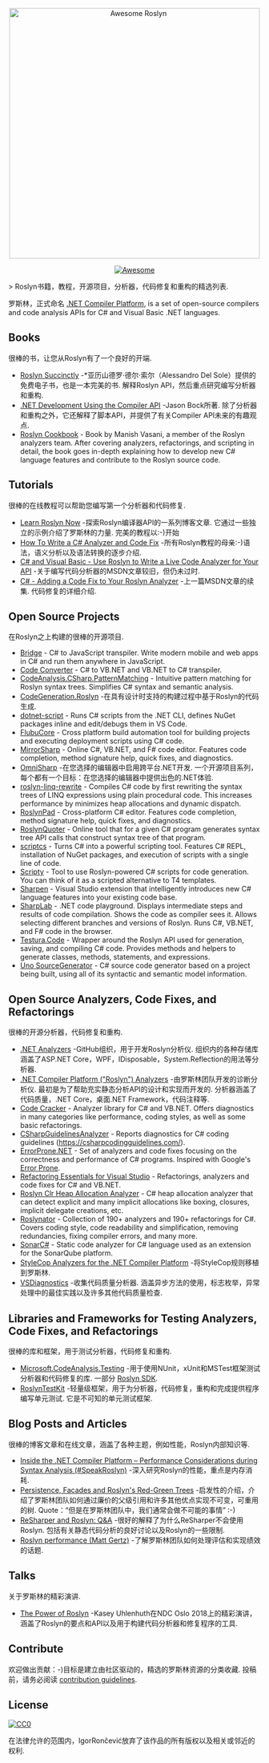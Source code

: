<div class="github-widget" data-repo="ironcev/awesome-roslyn"></div>
<script async src="https://pagead2.googlesyndication.com/pagead/js/adsbygoogle.js"></script><ins class="adsbygoogle" style="display:block" data-ad-client="ca-pub-6890694312814945" data-ad-slot="5473692530" data-ad-format="auto"  data-full-width-responsive="true"></ins><script>(adsbygoogle = window.adsbygoogle || []).push({});</script>
<p align="center">
    <a href="https://github.com/dotnet/roslyn">
        <img src="https://raw.githubusercontent.com/ironcev/awesome-roslyn/master/images/awesome-roslyn-logo.png" alt="Awesome Roslyn" width="500">
    </a>
</p>

<p align="center">
    <a href="https://github.com/sindresorhus/awesome">
        <img src="https://cdn.rawgit.com/sindresorhus/awesome/d7305f38d29fed78fa85652e3a63e154dd8e8829/media/badge.svg" alt="Awesome">
    </a>
</p>

&gt; Roslyn书籍，教程，开源项目，分析器，代码修复和重构的精选列表.

罗斯林，正式命名 [.NET Compiler Platform](https://en.wikipedia.org/wiki/.NET_Compiler_Platform), is a set of open-source compilers and code analysis APIs for C# and Visual Basic .NET languages.



## Books
很棒的书，让您从Roslyn有了一个良好的开端.

- [Roslyn Succinctly](https://www.syncfusion.com/ebooks/roslyn)  -*亚历山德罗·德尔·索尔（Alessandro Del Sole）提供的免费电子书，也是一本完美的书.  解释Roslyn API，然后重点研究编写分析器和重构.
- [.NET Development Using the Compiler API](https://www.apress.com/la/book/9781484221105)  -Jason Bock所著.  除了分析器和重构之外，它还解释了脚本API，并提供了有关Compiler API未来的有趣观点.
- [Roslyn Cookbook](https://www.packtpub.com/application-development/roslyn-cookbook) - Book by Manish Vasani, a member of the Roslyn analyzers team. After covering analyzers, refactorings, and scripting in detail, the book goes in-depth explaining how to develop new C# language features and contribute to the Roslyn source code.

## Tutorials
很棒的在线教程可以帮助您编写第一个分析器和代码修复.

- [Learn Roslyn Now](https://joshvarty.com/learn-roslyn-now/)  -探索Roslyn编译器API的一系列博客文章.  它通过一些独立的示例介绍了罗斯林的力量.  完美的教程以:-)开始
- [How To Write a C# Analyzer and Code Fix](https://github.com/dotnet/roslyn/wiki/How-To-Write-a-C%23-Analyzer-and-Code-Fix) -所有Roslyn教程的母亲:-)语法，语义分析以及语法转换的逐步介绍.
- [C# and Visual Basic - Use Roslyn to Write a Live Code Analyzer for Your API](https://msdn.microsoft.com/en-us/magazine/dn879356.aspx) -关于编写代码分析器的MSDN文章较旧，但仍未过时.
- [C# - Adding a Code Fix to Your Roslyn Analyzer](https://msdn.microsoft.com/en-us/magazine/dn904670.aspx)  -上一篇MSDN文章的续集.  代码修复的详细介绍.

## Open Source Projects
在Roslyn之上构建的很棒的开源项目.

- [Bridge](https://github.com/bridgedotnet/Bridge) - C# to JavaScript transpiler. Write modern mobile and web apps in C# and run them anywhere in JavaScript.
- [Code Converter](https://github.com/icsharpcode/CodeConverter/) - C# to VB.NET and VB.NET to C# transpiler.
- [CodeAnalysis.CSharp.PatternMatching](https://github.com/pvginkel/Microsoft.CodeAnalysis.CSharp.PatternMatching) - Intuitive pattern matching for Roslyn syntax trees. Simplifies C# syntax and semantic analysis.
- [CodeGeneration.Roslyn](https://github.com/AArnott/CodeGeneration.Roslyn) -在具有设计时支持的构建过程中基于Roslyn的代码生成.
- [dotnet-script](https://github.com/filipw/dotnet-script) - Runs C# scripts from the .NET CLI, defines NuGet packages inline and edit/debugs them in VS Code.
- [FlubuCore](https://github.com/dotnetcore/FlubuCore) - Cross platform build automation tool for building projects and executing deployment scripts using C# code.
- [MirrorSharp](https://github.com/ashmind/mirrorsharp) - Online C#, VB.NET, and F# code editor. Features code completion, method signature help, quick fixes, and diagnostics.
- [OmniSharp](http://www.omnisharp.net/)  -在您选择的编辑器中启用跨平台.NET开发.  一个开源项目系列，每个都有一个目标：在您选择的编辑器中提供出色的.NET体验.
- [roslyn-linq-rewrite](https://github.com/antiufo/roslyn-linq-rewrite) - Compiles C# code by first rewriting the syntax trees of LINQ expressions using plain procedural code. This increases performance by minimizes heap allocations and dynamic dispatch.
- [RoslynPad](https://roslynpad.net/) - Cross-platform C# editor. Features code completion, method signature help, quick fixes, and diagnostics.
- [RoslynQuoter](https://github.com/KirillOsenkov/RoslynQuoter) - Online tool that for a given C# program generates syntax tree API calls that construct syntax tree of that program.
- [scriptcs](http://scriptcs.net/) - Turns C# into a powerful scripting tool. Features C# REPL, installation of NuGet packages, and execution of scripts with a single line of code.
- [Scripty](https://github.com/daveaglick/Scripty) - Tool to use Roslyn-powered C# scripts for code generation. You can think of it as a scripted alternative to T4 templates.
- [Sharpen](http://sharpen.rocks) - Visual Studio extension that intelligently introduces new C# language features into your existing code base.
- [SharpLab](https://sharplab.io/) - .NET code playground. Displays intermediate steps and results of code compilation. Shows the code as compiler sees it. Allows selecting different branches and versions of Roslyn. Runs C#, VB.NET, and F# code in the browser.
- [Testura.Code](https://github.com/Testura/Testura.Code) - Wrapper around the Roslyn API used for generation, saving, and compiling C# code. Provides methods and helpers to generate classes, methods, statements, and expressions.
- [Uno SourceGenerator](https://github.com/nventive/Uno.SourceGeneration) - C# source code generator based on a project being built, using all of its syntactic and semantic model information.

## Open Source Analyzers, Code Fixes, and Refactorings
很棒的开源分析器，代码修复和重构.

- [.NET Analyzers](https://github.com/DotNetAnalyzers)  -GitHub组织，用于开发Roslyn分析仪.  组织内的各种存储库涵盖了ASP.NET Core，WPF，IDisposable，System.Reflection的用法等分析器.
- [.NET Compiler Platform ("Roslyn") Analyzers](https://github.com/dotnet/roslyn-analyzers)  -由罗斯林团队开发的诊断分析仪.  最初是为了帮助充实静态分析API的设计和实现而开发的.  分析器涵盖了代码质量，.NET Core，桌面.NET Framework，代码注释等.
- [Code Cracker](https://github.com/code-cracker/code-cracker) - Analyzer library for C# and VB.NET. Offers diagnostics in many categories like performance, coding styles, as well as some basic refactorings.
- [CSharpGuidelinesAnalyzer](https://github.com/bkoelman/CSharpGuidelinesAnalyzer) - Reports diagnostics for C# coding guidelines (https://csharpcodingguidelines.com/).
- [ErrorProne.NET](https://github.com/SergeyTeplyakov/ErrorProne.NET) - Set of analyzers and code fixes focusing on the correctness and performance of C# programs. Inspired with Google's [Error Prone](https://github.com/google/error-prone).
- [Refactoring Essentials for Visual Studio](https://github.com/icsharpcode/RefactoringEssentials/) - Refactorings, analyzers and code fixes for C# and VB.NET.
- [Roslyn Clr Heap Allocation Analyzer](https://github.com/Microsoft/RoslynClrHeapAllocationAnalyzer) - C# heap allocation analyzer that can detect explicit and many implicit allocations like boxing, closures, implicit delegate creations, etc.
- [Roslynator](https://github.com/JosefPihrt/Roslynator) - Collection of 190+ analyzers and 190+ refactorings for C#. Covers coding style, code readability and simplification, removing redundancies, fixing compiler errors, and many more.
- [SonarC#](https://github.com/SonarSource/sonar-csharp) - Static code analyzer for C# language used as an extension for the SonarQube platform.
- [StyleCop Analyzers for the .NET Compiler Platform](https://github.com/DotNetAnalyzers/StyleCopAnalyzers) -将StyleCop规则移植到罗斯林.
- [VSDiagnostics](https://github.com/Vannevelj/VSDiagnostics)  -收集代码质量分析器.  涵盖异步方法的使用，标志枚举，异常处理中的最佳实践以及许多其他代码质量检查.

## Libraries and Frameworks for Testing Analyzers, Code Fixes, and Refactorings
很棒的库和框架，用于测试分析器，代码修复和重构.

- [Microsoft.CodeAnalysis.Testing](https://github.com/dotnet/roslyn-sdk/tree/master/src/Microsoft.CodeAnalysis.Testing)  -用于使用NUnit，xUnit和MSTest框架测试分析器和代码修复的库.  一部分 [Roslyn SDK](https://github.com/dotnet/roslyn-sdk).
- [RoslynTestKit](https://github.com/cezarypiatek/RoslynTestKit)  -轻量级框架，用于为分析器，代码修复，重构和完成提供程序编写单元测试.  它是不可知的单元测试框架.

## Blog Posts and Articles
很棒的博客文章和在线文章，涵盖了各种主题，例如性能，Roslyn内部知识等.

- [Inside the .NET Compiler Platform – Performance Considerations during Syntax Analysis (#SpeakRoslyn)](https://robinsedlaczek.com/2015/04/29/inside-the-net-compiler-platform-performance-considerations-during-syntax-analysis-speakroslyn/) -深入研究Roslyn的性能，重点是内存消耗.
- [Persistence, Facades and Roslyn's Red-Green Trees](https://blogs.msdn.microsoft.com/ericlippert/2012/06/08/persistence-facades-and-roslyns-red-green-trees/)  -启发性的介绍，介绍了罗斯林团队如何通过廉价的父级引用和许多其他优点实现不可变，可重用的树.  Quote：“但是在罗斯林团队中，我们通常会做不可能的事情” :-)
- [ReSharper and Roslyn: Q&A](https://blog.jetbrains.com/dotnet/2014/04/10/resharper-and-roslyn-qa/)  -很好的解释了为什么ReSharper不会使用Roslyn.  包括有关静态代码分析的良好讨论以及Roslyn的一些限制.
- [Roslyn performance (Matt Gertz)](https://blogs.msdn.microsoft.com/csharpfaq/2014/01/15/roslyn-performance-matt-gertz/) -了解罗斯林团队如何处理评估和实现绩效的话题.

## Talks
关于罗斯林的精彩演讲.

- [The Power of Roslyn](https://www.youtube.com/watch?v=nXljhGDokqA) -Kasey Uhlenhuth在NDC Oslo 2018上的精彩演讲，涵盖了Roslyn的要点和API以及用于构建代码分析器和修复程序的工具.

## Contribute

 欢迎做出贡献：-)目标是建立由社区驱动的，精选的罗斯林资源的分类收藏.  投稿前，请务必阅读 [contribution guidelines](https://github.com/ironcev/awesome-roslyn/blob/master/contributing.md).

## License
[![CC0](http://mirrors.creativecommons.org/presskit/buttons/88x31/svg/cc-zero.svg)](http://creativecommons.org/publicdomain/zero/1.0)

在法律允许的范围内，IgorRončević放弃了该作品的所有版权以及相关或邻近的权利.
